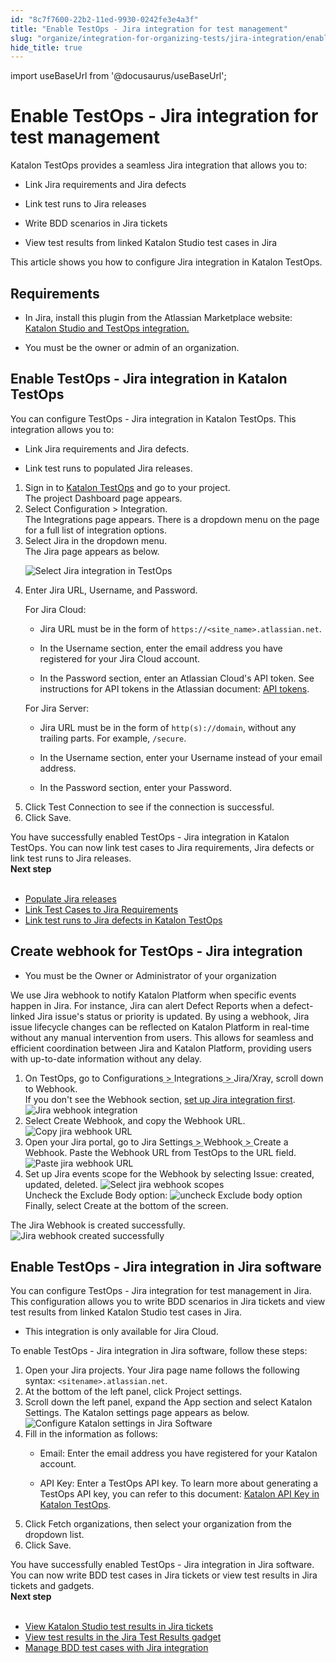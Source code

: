 ```yaml
---
id: "8c7f7600-22b2-11ed-9930-0242fe3e4a3f"
title: "Enable TestOps - Jira integration for test management"
slug: "organize/integration-for-organizing-tests/jira-integration/enable-testops---jira-integration-for-test-management"
hide_title: true
---
```

import useBaseUrl from '@docusaurus/useBaseUrl';


# <a id="id" class="anchor_top_offset"/><a id="ariaid-title1" class="anchor_top_offset"/>Enable TestOps - Jira integration for test management

<div xmlns="http://www.w3.org/1999/xhtml" className="p"><span className="ph">Katalon TestOps</span> provides a seamless Jira integration that allows you to:<ul className="ul"><li className="li"><p className="p">Link Jira requirements and Jira defects</p></li><li className="li"><p className="p">Link test runs to Jira releases</p></li><li className="li"><p className="p">Write BDD scenarios in Jira tickets</p></li><li className="li"><p className="p">View test results from linked <span className="ph">Katalon Studio</span> test cases in Jira</p></li></ul></div>
<p xmlns="http://www.w3.org/1999/xhtml" className="p">This article shows you how to configure Jira integration in <span className="ph">Katalon TestOps</span>.</p> 

## Requirements

<div xmlns="http://www.w3.org/1999/xhtml" className="p"><ul className="ul"><li className="li">
      <p className="p">In Jira, install this plugin from the Atlassian Marketplace website:   <a className="xref j-external-link" href="https://marketplace.atlassian.com/apps/1217501/katalon-bdd-test-automation-for-jira" target="_blank">Katalon Studio and TestOps integration.</a></p>
    </li><li className="li">You must be the owner or admin of an organization.</li></ul></div>

## <a id="task-3729" class="anchor_top_offset"/>Enable TestOps - Jira integration in Katalon TestOps

<section xmlns="http://www.w3.org/1999/xhtml" className="section context">You can configure TestOps - Jira integration in <span className="ph">Katalon TestOps</span>. This integration allows you to:<ul className="ul"><li className="li"><p className="p">Link Jira requirements and Jira defects.</p></li><li className="li"><p className="p">Link test runs to populated Jira releases.</p></li></ul></section> 
<ol xmlns="http://www.w3.org/1999/xhtml" className="ol steps"><li className="li step stepexpand"><span className="ph cmd">Sign in to <a className="xref j-external-link" href="https://testops.katalon.io/login" target="_blank">Katalon TestOps</a> and go to your project.</span><div className="itemgroup stepresult">The project <span className="ph uicontrol">Dashboard</span> page appears.</div></li><li className="li step stepexpand"><span className="ph cmd">Select <span className="ph uicontrol">Configuration</span> &gt; <span className="ph uicontrol">Integration</span>.</span><div className="itemgroup stepresult">The <span className="ph uicontrol">Integrations</span> page appears. There is a dropdown menu on the page for a full list of integration options.</div></li><li className="li step stepexpand"><span className="ph cmd">Select <span className="ph uicontrol">Jira</span> in the dropdown menu.</span><div className="itemgroup stepresult">The Jira page appears as below.<p className="p"><img className="image" width={800} src={useBaseUrl("/d1562fc0-6caa-11ed-a602-0242cfbc79b5.png")} alt="Select Jira integration in TestOps" /></p></div></li><li className="li step stepexpand"><span className="ph cmd">Enter Jira URL, Username, and Password.</span><div className="itemgroup info"><p className="p">For Jira Cloud:</p><ul className="ul"><li className="li"><p className="p">Jira URL must be in the form of <code className="ph codeph">https://&lt;site_name&gt;.atlassian.net</code>.</p></li><li className="li"><p className="p">In the <span className="ph uicontrol">Username</span> section, enter the email address you have registered for your Jira Cloud account.</p></li><li className="li"><p className="p">In the <span className="ph uicontrol">Password</span> section, enter an Atlassian Cloud's API token. See instructions for API tokens in the Atlassian document: <a className="xref j-external-link" href="https://confluence.atlassian.com/cloud/api-tokens-938839638.html" target="_blank">API tokens</a>.</p></li></ul><p className="p">For Jira Server:</p><ul className="ul"><li className="li"><p className="p">Jira URL must be in the form of <code className="ph codeph">http(s)://domain</code>, without any trailing parts. For example, <code className="ph codeph">/secure</code>.</p></li><li className="li"><p className="p">In the <span className="ph uicontrol">Username</span> section, enter your Username instead of your email address.</p></li><li className="li"><p className="p">In the <span className="ph uicontrol">Password</span> section, enter your Password.</p></li></ul></div></li><li className="li step stepexpand"><span className="ph cmd">Click <span className="ph uicontrol">Test Connection</span> to see if the connection is successful. </span></li><li className="li step stepexpand"><span className="ph cmd">Click <span className="ph uicontrol">Save</span>.</span></li></ol> 
<section xmlns="http://www.w3.org/1999/xhtml" className="section result">You have successfully enabled TestOps - Jira integration in <span className="ph">Katalon TestOps</span>. You can now link test cases to Jira requirements, Jira defects or link test runs to Jira releases.</section> 
<nav xmlns="http://www.w3.org/1999/xhtml" role="navigation" className="related-links"><div className="linklist"><strong>Next step</strong><br /><br /><ul className="linklist"><li className="linklist"><a className="link" href="/docs/plan/integration-for-test-planning/populate-jira-releases">Populate Jira releases</a></li><li className="linklist"><a className="link" href="/docs/plan/integration-for-test-planning/link-test-cases-to-jira-requirements">Link Test Cases to Jira Requirements</a></li><li className="linklist"><a className="link" href="/docs/analyze/integration-for-test-analyzing/jira-integration/link-test-runs-to-jira-defects-in-katalon-testops">Link test runs to Jira defects in Katalon TestOps</a></li></ul></div></nav> 

## <a id="task-2296" class="anchor_top_offset"/>Create webhook for TestOps - Jira integration 

<div xmlns="http://www.w3.org/1999/xhtml" className="section prereq p"><ul className="ul"><li className="li"><p className="p">You must be the Owner or Administrator of your organization</p></li></ul></div>
<section xmlns="http://www.w3.org/1999/xhtml" className="section context">We use Jira webhook to notify Katalon Platform when specific events happen in Jira. For instance, Jira can alert Defect Reports when a defect-linked Jira issue's status or priority is updated. By using a webhook, Jira issue lifecycle changes can be reflected on Katalon Platform in real-time without any manual intervention from users. This allows for seamless and efficient coordination between Jira and Katalon Platform, providing users with up-to-date information without any delay.</section> 
<ol xmlns="http://www.w3.org/1999/xhtml" className="ol steps"><li className="li step stepexpand"><span className="ph cmd">On <span className="ph">TestOps</span>, go to <span className="ph menucascade"><span className="ph uicontrol">Configurations</span><abbr title="and then"> &gt; </abbr><span className="ph uicontrol">Integrations</span><abbr title="and then"> &gt; </abbr><span className="ph uicontrol">Jira/Xray</span></span>, scroll down to Webhook. </span><div className="itemgroup info">If you don't see the Webhook section, <a className="xref j-external-link" href="https://docs.katalon.com/docs/organize/integration-for-organizing-tests/jira-integration/enable-katalon-testops---jira-integration-for-test-management" target="_blank">set up Jira integration first</a>. <img className="image" src={useBaseUrl("/0cbc8660-cc5d-11ed-a4d3-0242cfbc79b5.png")} alt="Jira webhook integration" /></div></li><li className="li step stepexpand"><span className="ph cmd"> Select <span className="ph uicontrol">Create Webhook</span>, and copy the Webhook URL.<img className="image" src={useBaseUrl("/0c5475c0-cc5d-11ed-a4d3-0242cfbc79b5.png")} alt="Copy jira webhook URL" /></span></li><li className="li step stepexpand"><span className="ph cmd">Open your Jira portal, go to <span className="ph menucascade"><span className="ph uicontrol">Jira Settings</span><abbr title="and then"> &gt; </abbr><span className="ph uicontrol">Webhook</span><abbr title="and then"> &gt; </abbr><span className="ph uicontrol">Create a Webhook</span></span>. Paste the Webhook URL from <span className="ph">TestOps</span> to the URL field. <img className="image" src={useBaseUrl("/0c81c750-cc5d-11ed-a4d3-0242cfbc79b5.png")} alt="Paste jira webhook URL" /></span></li><li className="li step stepexpand"><span className="ph cmd">Set up Jira events scope for the Webhook by selecting <span className="ph uicontrol">Issue</span>: <span className="ph uicontrol">created</span>, <span className="ph uicontrol">updated</span>, <span className="ph uicontrol">deleted</span>. <img className="image" src={useBaseUrl("/0c9130a0-cc5d-11ed-a4d3-0242cfbc79b5.png")} alt="Select jira webhook scopes" /></span><div className="itemgroup info">Uncheck the <span className="ph uicontrol">Exclude Body</span> option: <img className="image" src={useBaseUrl("/0c739680-cc5d-11ed-a4d3-0242cfbc79b5.png")} alt="uncheck Exclude body option" />Finally, select <span className="ph uicontrol">Create</span> at the bottom of the screen.</div></li></ol> 
<section xmlns="http://www.w3.org/1999/xhtml" className="section result">The Jira Webhook is created successfully. <img className="image" src={useBaseUrl("/0c63df10-cc5d-11ed-a4d3-0242cfbc79b5.png")} alt="Jira webhook created successfully" /></section> 

## <a id="task-7062" class="anchor_top_offset"/>Enable TestOps - Jira integration in Jira software

<p xmlns="http://www.w3.org/1999/xhtml" className="shortdesc">You can configure TestOps - Jira integration for test management in Jira. This configuration allows you to write BDD scenarios in Jira tickets and view test results from linked <span className="ph">Katalon Studio</span> test cases in Jira.</p> 
<div xmlns="http://www.w3.org/1999/xhtml" className="section prereq p"><ul className="ul"><li className="li"><p className="p">This integration is only available for Jira Cloud.</p></li></ul></div>
<section xmlns="http://www.w3.org/1999/xhtml" className="section context"><p className="p">To enable TestOps - Jira integration in Jira software, follow these steps:</p> </section> 
<ol xmlns="http://www.w3.org/1999/xhtml" className="ol steps"><li className="li step stepexpand"><span className="ph cmd">Open your Jira projects. Your Jira page name follows the following syntax: <code className="ph codeph">&lt;sitename&gt;.atlassian.net</code>.</span></li><li className="li step stepexpand"><span className="ph cmd">At the bottom of the left panel, click <span className="ph uicontrol">Project settings</span>.</span></li><li className="li step stepexpand"><span className="ph cmd">Scroll down the left panel, expand the <span className="ph uicontrol">App</span> section and select <span className="ph uicontrol">Katalon Settings</span>. The <span className="ph uicontrol">Katalon settings</span> page appears as below.</span><div className="itemgroup info"><img className="image" width={500} src={useBaseUrl("/7d9d56e0-5c17-11ed-a602-0242cfbc79b5.png")} alt="Configure Katalon settings in Jira Software" /></div></li><li className="li step stepexpand"><span className="ph cmd">Fill in the information as follows:</span><div className="itemgroup info"><ul className="ul"><li className="li"><p className="p"><span className="ph uicontrol">Email</span>: Enter the email address you have registered for your Katalon account.</p></li><li className="li"><p className="p"><span className="ph uicontrol">API Key</span>: Enter a TestOps API key. To learn more about generating a TestOps API key, you can refer to this document: <a className="xref" href="/docs/administer/settings/katalon-api-key-in-katalon-testops">Katalon API Key in Katalon TestOps</a>.</p></li></ul></div></li><li className="li step stepexpand"><span className="ph cmd">Click <span className="ph uicontrol">Fetch organizations</span>, then select your organization from the dropdown list.</span></li><li className="li step stepexpand"><span className="ph cmd">Click <span className="ph uicontrol">Save</span>.</span></li></ol> 
<section xmlns="http://www.w3.org/1999/xhtml" className="section result">You have successfully enabled TestOps - Jira integration in Jira software. You can now write BDD test cases in Jira tickets or view test results in Jira tickets and gadgets.</section> 
<nav xmlns="http://www.w3.org/1999/xhtml" role="navigation" className="related-links"><div className="linklist"><strong>Next step</strong><br /><br /><ul className="linklist"><li className="linklist"><a className="link" href="/docs/analyze/integration-for-test-analyzing/jira-integration/view-katalon-studio-test-results-in-jira-tickets">View Katalon Studio test results in Jira tickets</a></li><li className="linklist"><a className="link" href="/docs/analyze/integration-for-test-analyzing/jira-integration/view-test-results-in-the-jira-test-results-gadget">View test results in the Jira Test Results gadget</a></li><li className="linklist"><a className="link" href="/docs/organize/integration-for-organizing-tests/jira-integration/manage-bdd-test-cases-with-jira-integration">Manage BDD test cases with Jira integration</a></li></ul></div></nav> 
